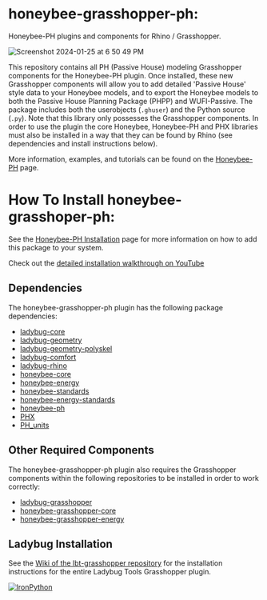 # honeybee-grasshopper-ph:

Honeybee-PH plugins and components for Rhino / Grasshopper.

![Screenshot 2024-01-25 at 6 50 49 PM](https://github.com/PH-Tools/honeybee_grasshopper_ph/assets/69652712/47b0556a-bcb8-4266-8fe3-99548bbccf36)

This repository contains all PH (Passive House) modeling Grasshopper components for the Honeybee-PH plugin. Once installed, these new Grasshopper components will allow you to add detailed 'Passive House' style data to your Honeybee models, and to export the Honeybee models to both the Passive House Planning Package (PHPP) and WUFI-Passive. The package includes both the userobjects (`.ghuser`) and the Python source (`.py`). Note that this library only possesses the Grasshopper components. In order to use the plugin the core Honeybee, Honeybee-PH and PHX libraries must also be installed in a way that they can be found by Rhino (see dependencies and install instructions below).

More information, examples, and tutorials can be found on the [Honeybee-PH](https://ph-tools.github.io/honeybee_grasshopper_ph/) page.

# How To Install honeybee-grasshoper-ph:
See the [Honeybee-PH Installation](https://ph-tools.github.io/honeybee_grasshopper_ph/install/) page for more information on how to add this package to your system.

Check out the [detailed installation walkthrough on YouTube](https://youtu.be/DvH_Wxf1D8A)

## Dependencies

The honeybee-grasshopper-ph plugin has the following package dependencies:

* [ladybug-core](https://github.com/ladybug-tools/ladybug)
* [ladybug-geometry](https://github.com/ladybug-tools/ladybug-geometry)
* [ladybug-geometry-polyskel](https://github.com/ladybug-tools/ladybug-geometry-polyskel)
* [ladybug-comfort](https://github.com/ladybug-tools/ladybug-comfort)
* [ladybug-rhino](https://github.com/ladybug-tools/ladybug-rhino)
* [honeybee-core](https://github.com/ladybug-tools/honeybee-core)
* [honeybee-energy](https://github.com/ladybug-tools/honeybee-energy)
* [honeybee-standards](https://github.com/ladybug-tools/honeybee-standards)
* [honeybee-energy-standards](https://github.com/ladybug-tools/honeybee-ph-standards)
* [honeybee-ph](https://github.com/PH-Tools/honeybee_ph)
* [PHX](https://github.com/PH-Tools/PHX)
* [PH_units](https://github.com/PH-Tools/PH_units)

## Other Required Components

The honeybee-grasshopper-ph plugin also requires the Grasshopper components within the
following repositories to be installed in order to work correctly:

* [ladybug-grasshopper](https://github.com/ladybug-tools/ladybug-grasshopper)
* [honeybee-grasshopper-core](https://github.com/ladybug-tools/honeybee-grasshopper-core)
* [honeybee-grasshopper-energy](https://github.com/ladybug-tools/honeybee-grasshopper-energy)

## Ladybug Installation

See the [Wiki of the lbt-grasshopper repository](https://github.com/ladybug-tools/lbt-grasshopper/wiki)
for the installation instructions for the entire Ladybug Tools Grasshopper plugin.


[![IronPython](https://img.shields.io/badge/ironpython-2.7-red.svg)](https://github.com/IronLanguages/ironpython2/releases/tag/ipy-2.7.8/)
